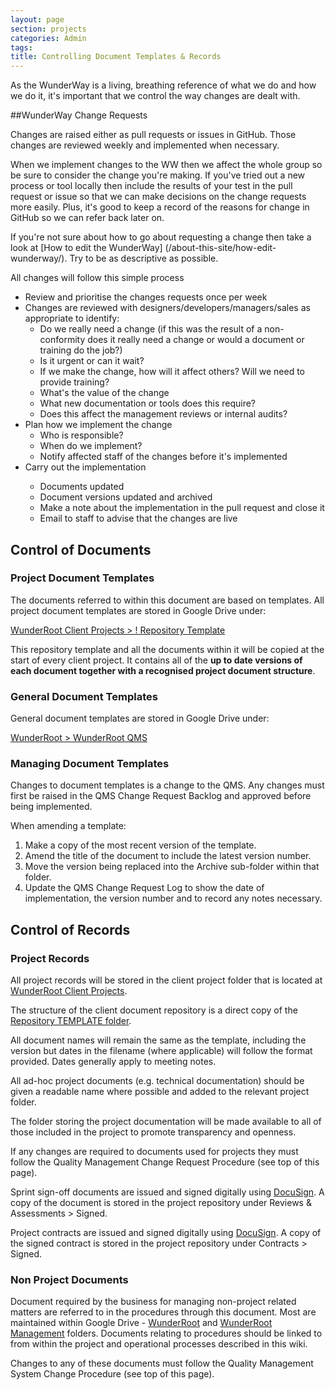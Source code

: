 ```yaml
---
layout: page
section: projects
categories: Admin
tags:
title: Controlling Document Templates & Records
---
```


As the WunderWay is a living, breathing reference of what we do and how we do it, it's important that we control the way changes are dealt with. 

##WunderWay Change Requests

Changes are raised either as pull requests or issues in GitHub. Those changes are reviewed weekly and implemented when necessary. 

When we implement changes to the WW then we affect the whole group so be sure to consider the change you're making. If you've tried out a new process or tool locally then include the results of your test in the pull request or issue so that we can make decisions on the change requests more easily. Plus, it's good to keep a record of the reasons for change in GitHub so we can refer back later on.

If you're not sure about how to go about requesting a change then take a look at [How to edit the WunderWay] (/about-this-site/how-edit-wunderway/). Try to be as descriptive as possible.

All changes will follow this simple process

<ul>
	<li>Review and prioritise the changes requests once per week</li>
	<li>Changes are reviewed with designers/developers/managers/sales as appropriate to identify:
	<ul>
		<li>Do we really need a change (if this was the result of a non-conformity does it really need a change or would a document or training do the job?)</li>
		<li>Is it urgent or can it wait?</li>
		<li>If we make the change, how will it affect others? Will we need to provide training?</li>
		<li>What's the value of the change</li>
		<li>What new documentation or tools does this require?</li>
		<li>Does this affect the management reviews or internal audits?</li>
	</ul>
	<li>Plan how we implement the change
	<ul>
		<li>Who is responsible?</li>
		<li>When do we implement?</li>
		<li>Notify affected staff of the changes before it's implemented</li>
	</ul>
	<li>Carry out the implementation</li>
	<ul>
		<li>Documents updated</li>
		<li>Document versions updated and archived</li>
		<li>Make a note about the implementation in the pull request and close it</li>
		<li>Email to staff to advise that the changes are live</li>
	</ul>
</ul>

## Control of Documents

### Project Document Templates

The documents referred to within this document are based on templates. All project document templates are stored in Google Drive under:

<a href="https://drive.google.com/a/wunderkraut.com/?tab=mo#folders/0Bxb4YZjQwNDgZXBLTWJSZHZDU3M">WunderRoot Client Projects > ! Repository Template</a>

This repository template and all the documents within it will be copied at the start of every client project. It contains all of the **up to date versions of each document together with a recognised project document structure**.

### General Document Templates

General document templates are stored in Google Drive under:

<a href="https://drive.google.com/a/wunderkraut.com/?tab=mo#folders/0Bxb4YZjQwNDgd1Q5aHpWS0hQRFU">WunderRoot > WunderRoot QMS</a>

### Managing Document Templates

Changes to document templates is a change to the QMS. Any changes must first be raised in the QMS Change Request Backlog and approved before being implemented.

When amending a template:

<ol>
	<li>Make a copy of the most recent version of the template.</li>
	<li>Amend the title of the document to include the latest version number.</li>
	<li>Move the version being replaced into the Archive sub-folder within that folder.</li>
	<li>Update the QMS Change Request Log to show the date of implementation, the version number and to record any notes necessary.</li>
</ol>

## Control of Records

### Project Records

All project records will be stored in the client project folder that is located at <a href="https://drive.google.com/a/wunderkraut.com/?tab=mo#folders/0Bxb4YZjQwNDgTXRkV0FoYndDMWs">WunderRoot Client Projects</a>.

The structure of the client document repository is a direct copy of the <a href="https://drive.google.com/a/wunderkraut.com/?tab=mo#folders/0Bxb4YZjQwNDgZXBLTWJSZHZDU3M">Repository TEMPLATE folder</a>.

All document names will remain the same as the template, including the version but dates in the filename (where applicable) will follow the format provided. Dates generally apply to meeting notes.

All ad-hoc project documents (e.g. technical documentation) should be given a readable name where possible and added to the relevant project folder.

The folder storing the project documentation will be made available to all of those included in the project to promote transparency and openness.

If any changes are required to documents used for projects they must follow the Quality Management Change Request Procedure (see top of this page).

Sprint sign-off documents are issued and signed digitally using <a href="https://eu1.docusign.net/Member/Home.aspx">DocuSign</a>. A copy of the document is stored in the project repository under Reviews & Assessments > Signed.

Project contracts are issued and signed digitally using <a href="https://eu1.docusign.net/Member/Home.aspx">DocuSign</a>. A copy of the signed contract is stored in the project repository under Contracts > Signed.

### Non Project Documents

Document required by the business for managing non-project related matters are referred to in the procedures through this document. Most are maintained within Google Drive - <a href="https://drive.google.com/a/wunderkraut.com/?tab=mo#folders/0Bxb4YZjQwNDgQmh6UkRnNC16ekE">WunderRoot</a> and <a href="https://drive.google.com/a/wunderkraut.com/?tab=mo#folders/0Bxb4YZjQwNDgZkdzVWFBbzZVS28">WunderRoot Management</a> folders. Documents relating to procedures should be linked to from within the project and operational processes described in this wiki.

Changes to any of these documents must follow the Quality Management System Change Procedure (see top of this page).
